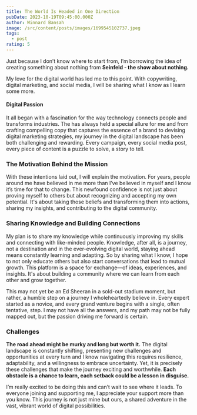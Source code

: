 ```yaml
---
title: The World Is Headed in One Direction
pubDate: 2023-10-19T09:45:00.000Z
author: Winnard Bansah
image: /src/content/posts/images/1699545102737.jpeg
tags:
  - post
rating: 5
---
```



Just because I don’t know where to start from, I’m borrowing the idea of creating something about nothing from **Seinfeld - the show about nothing.**



My love for the digital world has led me to this point. With copywriting, digital marketing, and social media, I will be sharing what I know as I learn some more.



#### Digital Passion

It all began with a fascination for the way technology connects people and transforms industries. The has always held a special allure for me and from crafting compelling copy that captures the essence of a brand to devising digital marketing strategies, my journey in the digital landscape has been both challenging and rewarding. Every campaign, every social media post, every piece of content is a puzzle to solve, a story to tell.



### The Motivation Behind the Mission

With these intentions laid out, I will explain the motivation. For years, people around me have believed in me more than I’ve believed in myself and I know it’s time for that to change. This newfound confidence is not just about proving myself to others but about recognizing and accepting my own potential. It's about taking those beliefs and transforming them into actions, sharing my insights, and contributing to the digital community.



### **Sharing Knowledge and Building Connections**

My plan is to share my knowledge while continuously improving my skills and connecting with like-minded people. Knowledge, after all, is a journey, not a destination and in the ever-evolving digital world, staying ahead means constantly learning and adapting. So by sharing what I know, I hope to not only educate others but also start conversations that lead to mutual growth. This platform is a space for exchange—of ideas, experiences, and insights. It's about building a community where we can learn from each other and grow together.

This may not yet be an Ed Sheeran in a sold-out stadium moment, but rather, a humble step on a journey I wholeheartedly believe in. Every expert started as a novice, and every grand venture begins with a single, often tentative, step. I may not have all the answers, and my path may not be fully mapped out, but the passion driving me forward is certain. 



### Challenges

**The road ahead might be murky and long but worth it.** The digital landscape is constantly shifting, presenting new challenges and opportunities at every turn and I know navigating this requires resilience, adaptability, and a willingness to embrace uncertainty. Yet, it is precisely these challenges that make the journey exciting and worthwhile. **Each obstacle is a chance to learn, each setback could be a lesson in disguise.** 

I’m really excited to be doing this and can’t wait to see where it leads. To everyone joining and supporting me, I appreciate your support more than you know. This journey is not just mine but ours, a shared adventure in the vast, vibrant world of digital possibilities.
